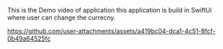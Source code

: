 This is the Demo video of application this application is build in SwiftUi where user can change the currecny.

https://github.com/user-attachments/assets/a419bc04-dca1-4c51-8fcf-0b49a64525fc
